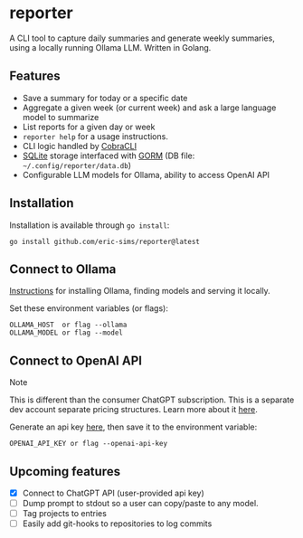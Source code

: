 # reporter

A CLI tool to capture daily summaries and generate weekly summaries, using a locally running Ollama LLM. Written in Golang.

## Features
- Save a summary for today or a specific date
- Aggregate a given week (or current week) and ask a large language model to summarize
- List reports for a given day or week
- `reporter help` for a usage instructions.
- CLI logic handled by [CobraCLI](https://github.com/spf13/cobra)
- [SQLite](https://github.com/glebarez/sqlite) storage interfaced with [GORM](https://github.com/go-gorm/gorm) (DB file: `~/.config/reporter/data.db`)
- Configurable LLM models for Ollama, ability to access OpenAI API

## Installation
Installation is available through `go install`:
```shell
go install github.com/eric-sims/reporter@latest
```

## Connect to Ollama
[Instructions](https://github.com/ollama/ollama/blob/main/README.md#quickstart) for installing Ollama, finding models and serving it locally.

Set these environment variables (or flags):

`OLLAMA_HOST  or flag --ollama` \
`OLLAMA_MODEL or flag --model`

## Connect to OpenAI API
> [!NOTE]  
> This is different than the consumer ChatGPT subscription. This is a separate dev account separate pricing structures. Learn more about it [here](https://platform.openai.com/docs/overview).

Generate an api key [here](https://platform.openai.com/settings/organization/api-keys), then save it to the environment variable: 

`OPENAI_API_KEY or flag --openai-api-key`

## Upcoming features
- [x] Connect to ChatGPT API (user-provided api key)
- [ ] Dump prompt to stdout so a user can copy/paste to any model.
- [ ] Tag projects to entries
- [ ] Easily add git-hooks to repositories to log commits
